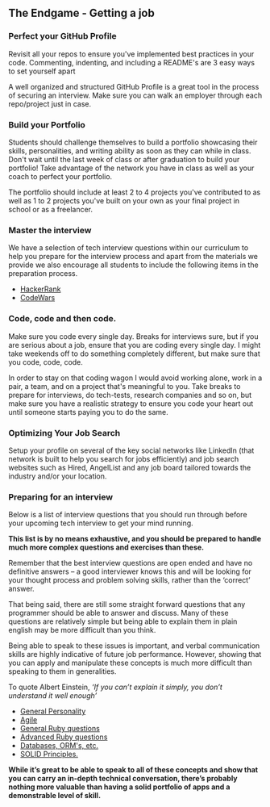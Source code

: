 ## The Endgame - Getting a job

### Perfect your GitHub Profile

Revisit all your repos to ensure you've implemented best practices in your code. Commenting, indenting, and including a README's are 3 easy ways to set yourself apart

A well organized and structured GitHub Profile is a great tool in the process of securing an interview. Make sure you can walk an employer through each repo/project just in case.

### Build your Portfolio

Students should challenge themselves to build a portfolio showcasing their skills, personalities, and writing ability as soon as they can while in class.
Don't wait until the last week of class or after graduation to build your portfolio! Take advantage of the network you have in class as well as your coach to perfect your portfolio.

The portfolio should include at least 2 to 4 projects you've contributed to as well as 1 to 2 projects you've built on your own as your final project in school or as a freelancer.

### Master the interview  
We have a selection of tech interview questions within our curriculum to help you prepare for the interview process and apart from the materials we provide we also encourage all students to include the following items in the preparation process.


- [HackerRank](https://www.hackerrank.com)
- [CodeWars](https://www.codewars.com/)

### Code, code and then code.

Make sure you code every single day. Breaks for interviews sure, but if you are serious about a job, ensure that you are coding every single day. I might take weekends off to do something completely different, but make sure that you code, code, code.

In order to stay on that coding wagon I would avoid working alone, work in a pair, a team, and on a project that's meaningful to you. Take breaks to prepare for interviews, do tech-tests, research companies and so on, but make sure you have a realistic strategy to ensure you code your heart out until someone starts paying you to do the same.

### Optimizing Your Job Search

Setup your profile on several of the key social networks like LinkedIn (that network is built to help you search for jobs efficiently) and job search websites such as Hired, AngelList and any job board tailored towards the industry and/or your location.

### Preparing for an interview
Below is a list of interview questions that you should run through before your upcoming tech interview to get your mind running.

 **This list is by no means exhaustive, and you should be prepared to handle much more complex questions and exercises than these.**

Remember that the best interview questions are open ended and have no definitive answers –  a good interviewer knows this and will be looking for your thought process and problem solving skills, rather than the ‘correct’ answer.

That being said, there are still some straight forward questions that any programmer should be able to answer and discuss.  Many of these questions are relatively simple but being able to explain them in plain english may be more difficult than you think.

Being able to speak to these issues is important, and verbal communication skills are highly indicative of future job performance. However, showing that you can apply and manipulate these concepts is much more difficult than speaking to them in generalities.

To quote Albert Einstein, *‘If you can’t explain it simply, you don’t understand it well enough’*

* [General Personality](career/general-personality.md)
* [Agile](career/agile.md)
* [General Ruby questions](career/general_ruby.md)
* [Advanced Ruby questions](career/advanced_ruby.md)
* [Databases, ORM's, etc.](career/databases.md)
* [SOLID Principles.](career/solid-principles.md)



**While it’s great to be able to speak to all of these concepts and show that you can carry an in-depth technical conversation, there’s probably nothing more valuable than having a solid portfolio of apps and a demonstrable level of skill.**
